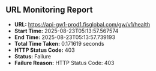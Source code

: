 ## URL Monitoring Report

- **URL:** https://api-gw1-prod1.fisglobal.com/gw/v1/health
- **Start Time:** 2025-08-23T05:13:57.567574
- **End Time:** 2025-08-23T05:13:57.739193
- **Total Time Taken:** 0.171619 seconds
- **HTTP Status Code:** 403
- **Status:** Failure
- **Failure Reason:** HTTP Status Code: 403
